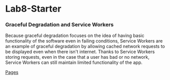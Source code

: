 # Lab8-Starter

### Graceful Degradation and Service Workers
Because graceful degradation focuses on the idea of having basic functionality of the software even in failing conditions, Service Workers are an example of graceful degradation by allowing cached network requests to be displayed even when there isn't internet. Thanks to Service Workers storing requests, even in the case that a user has bad or no network, Service Workers can still maintain limited functionality of the app. 

[Pages](https://li-kane.github.io/Lab8-Starter/)
